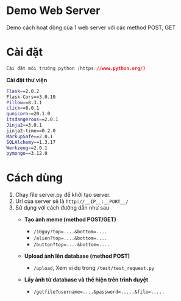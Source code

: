 # Demo Web Server
Demo cách hoạt động của 1 web server với các method POST, GET

# Cài đặt
```css
Cài đặt môi trường python (https://www.python.org/)
```
**Cài đặt thư viện**
```bash
Flask==2.0.2
Flask-Cors==3.0.10
Pillow==8.3.1
click==8.0.1
gunicorn==20.1.0
itsdangerous==2.0.1
Jinja2==3.0.1
jinja2-time==0.2.0
MarkupSafe==2.0.1
SQLAlchemy==1.3.17
Werkzeug==2.0.1
pymongo==3.12.0
```

# Cách dùng
1. Chạy file server.py để khởi tạo server.
2. Url của server sẽ là `http://__IP__:__PORT__/`
3. Sử dụng với cách đường dẫn như sau
   + **Tạo ảnh meme (method POST/GET)**
      - `/10guy?top=....&bottom=....`
      - `/alien?top=....&bottom=....`
      - `/button?top=....&bottom=....`
      
   + **Upload ảnh lên database (method POST)**
      - `/upload`, Xem ví dụ trong `/test/test_request.py`
   
   + **Lấy ảnh từ database và thể hiện trên trình duyệt**
      - `/getfile?username=....&password=.....&file=.....`
